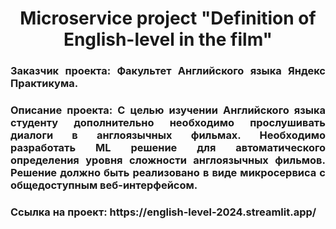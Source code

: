 <h1 align="center">Microservice project "Definition of English-level in the film"</h1>

<h3 align="justify">Заказчик проекта: Факультет Английского языка Яндекс Практикума. </h3>
<h3 align="justify">Описание проекта: С целью изучении Английского языка студенту дополнительно необходимо прослушивать диалоги в англоязычных фильмах. Необходимо разработать ML решение для автоматического определения уровня сложности англоязычных фильмов. Решение должно быть реализовано в виде микросервиса с общедоступным веб-интерфейсом.</h3> 

<h3 align="justify">Ссылка на проект: https://english-level-2024.streamlit.app/</h3>
